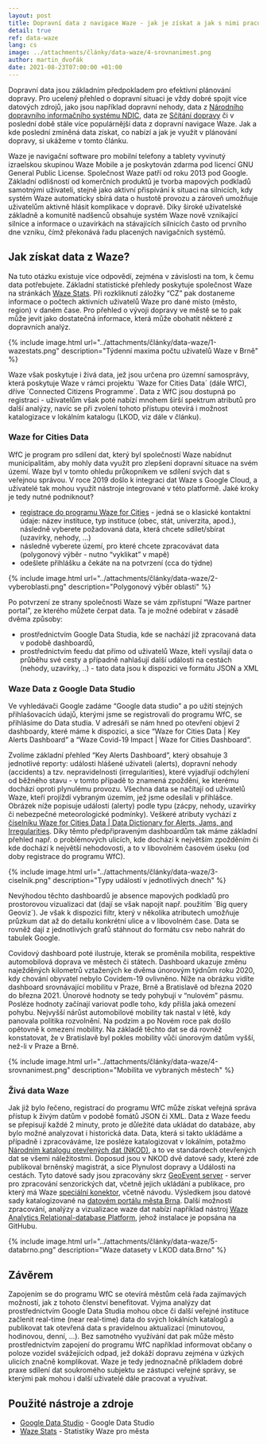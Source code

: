 ```yaml
---
layout: post
title: Dopravní data z navigace Waze - jak je získat a jak s nimi pracovat?
detail: true
ref: data-waze
lang: cs
image: ../attachments/články/data-waze/4-srovnanimest.png
author: martin_dvořák
date: 2021-08-23T07:00:00 +01:00
---
```

Dopravní data jsou základním předpokladem pro efektivní plánování dopravy. Pro ucelený přehled o dopravní situaci je vždy dobré spojit více datových zdrojů, jako jsou například dopravní nehody, data z [Národního dopravního informačního systému NDIC][link_NDIC], data ze [Sčítání dopravy][link_sčítání] či v poslední době stále více populárnější data z dopravní navigace Waze. Jak a kde poslední zmíněná data získat, co nabízí a jak je využít v plánování dopravy, si ukážeme v tomto článku. 
<!--more-->

Waze je navigační software pro mobilní telefony a tablety vyvinutý izraelskou skupinou Waze Mobile a je poskytován zdarma pod licencí GNU General Public License. Společnost Waze patří od roku 2013 pod Google. Základní odlišností od komerčních produktů je tvorba mapových podkladů samotnými uživateli, stejně jako aktivní přispívání k situaci na silnicích, kdy systém Waze automaticky sbírá data o hustotě provozu a zároveň umožňuje uživatelům aktivně hlásit komplikace v dopravě. Díky široké uživatelské základně a komunitě nadšenců obsahuje systém Waze nově vznikající silnice a informace o uzavírkách na stávajících silnicích často od prvního dne vzniku, čímž překonává řadu placených navigačních systémů. 

## Jak získat data z Waze? 
Na tuto otázku existuje více odpovědí, zejména v závislosti na tom, k čemu data potřebujete.  Základní statistické přehledy poskytuje společnost Waze na stránkách [Waze Stats][link_stats]. Při rozkliknutí záložky “CZ” pak dostaneme informace o počtech aktivních uživatelů Waze pro dané místo (město, region) v daném čase. Pro přehled o vývoji dopravy ve městě se to pak může jevit jako dostatečná informace, která může obohatit některé z dopravních analýz. 

{% include image.html url="../attachments/články/data-waze/1-wazestats.png" description="Týdenní maxima počtu uživatelů Waze v Brně" %}

Waze však poskytuje i živá data, jež jsou určena pro územní samosprávy, která poskytuje Waze v rámci projektu ´Waze for Cities Data´ (dále WfC), dříve ´Connected Citizens Programme´. Data z WfC jsou dostupná po registraci - uživatelům však poté nabízí mnohem širší spektrum atributů pro další analýzy, navíc se při zvolení tohoto přístupu otevírá i možnost katalogizace v lokálním katalogu (LKOD, viz dále v článku). 

### Waze for Cities Data
WfC je program pro sdílení dat, který byl společností Waze nabídnut municipalitám, aby mohly data využít pro zlepšení dopravní situace na svém území. Waze byl v tomto ohledu průkopníkem ve sdílení svých dat s veřejnou správou. V roce 2019 došlo k integraci dat Waze s Google Cloud, a uživatelé tak mohou využít nástroje integrované v této platformě. Jaké kroky je tedy nutné podniknout?
* [registrace do programu Waze for Cities][link_registrace] - jedná se o klasické kontaktní údaje: název instituce, typ instituce (obec, stát, univerzita, apod.), následně vyberete požadovaná data, která chcete sdílet/sbírat (uzavírky, nehody, ...)
* následně vyberete území, pro které chcete zpracovávat data (polygonový výběr - nutno “vyklikat” v mapě)
* odešlete přihlášku a čekáte na na potvrzení (cca do týdne) 

{% include image.html url="../attachments/články/data-waze/2-vyberoblasti.png" description="Polygonový výběr oblasti" %}

Po potvrzení ze strany společnosti Waze se vám zpřístupní “Waze partner portal”, ze kterého můžete čerpat data. Ta je možné odebírat v zásadě dvěma způsoby: 
* prostřednictvím Google Data Studia, kde se nachází již zpracovaná data v podobě dashboardů, 
* prostřednictvím feedu dat přímo od uživatelů Waze, kteří vysílají data o průběhu své cesty a případně nahlašují další události na cestách (nehody, uzavírky, ..) - tato data jsou k dispozici ve formátu JSON a XML

### Waze Data z Google Data Studio
Ve vyhledávači Google zadáme “Google data studio” a po užití stejných přihlašovacích údajů, kterými jsme se registrovali do programu WfC, se přihlásíme do Data studia. V adresáři se nám hned po otevření objeví 2 dashboardy, které máme k dispozici, a sice “Waze for Cities Data | Key Alerts Dashboard” a “Waze Covid-19 Impact | Waze for Cities Dashboard”. 

Zvolíme základní přehled “Key Alerts Dashboard”, který obsahuje 3 jednotlivé reporty: události hlášené uživateli (alerts), dopravní nehody (accidents) a tzv. nepravidelnosti (irregularities), které vyjadřují odchýlení od běžného stavu - v tomto případě to znamená zpoždění, ke kterému dochází oproti plynulému provozu. Všechna data se načítají od uživatelů Waze, kteří projíždí vybraným územím, jež jsme odesílali v přihlášce. Obrázek níže popisuje události (alerty) podle typu (zácpy, nehody, uzavírky či nebezpečné meteorologické podmínky). Veškeré atributy vychází z [číselníku Waze for Cities Data | Data Dictionary for Alerts, Jams, and Irregularities][link_číselník]. Díky těmto předpřipraveným dashboardům tak máme základní přehled např. o problémových ulicích, kde dochází k největším zpožděním či kde dochází k největší nehodovosti, a to v libovolném časovém úseku (od doby registrace do programu WfC). 

{% include image.html url="../attachments/články/data-waze/3-ciselnik.png" description="Typy událostí v jednotlivých dnech" %}

Nevýhodou těchto dashboardů je absence mapových podkladů pro prostorovou vizualizaci dat (dají se však napojit např. použitím ´Big query Geoviz´). Je však k dispozici filtr, který v několika atributech umožňuje průzkum dat až do detailu konkrétní ulice a v libovolném čase. Data se rovněž dají z jednotlivých grafů stáhnout do formátu csv nebo nahrát do tabulek Google. 

Covidový dashboard poté ilustruje, kterak se proměnila mobilita, respektive automobilová doprava ve městech či státech. Dashboard ukazuje změnu naježděných kilometrů vztažených ke dvěma únorovým týdnům roku 2020, kdy chování obyvatel nebylo Covidem-19 ovlivněno. Níže na obrázku vidíte dashboard srovnávající mobilitu v Praze, Brně a Bratislavě od března 2020 do března 2021. Únorové hodnoty se tedy pohybují v “nulovém” pásmu. Posléze hodnoty začínají variovat podle toho, kdy přišla jaká omezení pohybu. Nejvyšší nárůst automobilové mobility tak nastal v létě, kdy panovala politika rozvolnění. Na podzim a po Novém roce pak došlo opětovně k omezení mobility. Na základě těchto dat se dá rovněž konstatovat, že v Bratislavě byl pokles mobility vůči únorovým datům vyšší, než-li v Praze a Brně. 

{% include image.html url="../attachments/články/data-waze/4-srovnanimest.png" description="Mobilita ve vybraných městech" %}

### Živá data Waze
Jak již bylo řečeno, registrací do programu WfC může získat veřejná správa přístup k živým datům v podobě fomátů JSON či XML. Data z Waze feedu se přepisují každé 2 minuty, proto je důležité data ukládat do databáze, aby bylo možné analyzovat i historická data. Data, která si takto ukládáme a případně i zpracováváme, lze posléze katalogizovat v lokálním, potažmo [Národním katalogu otevřených dat (NKOD)][link_NKOD], a to ve standardech otevřených dat se všemi náležitostmi. Doposud jsou v NKOD dvě datové sady, které zde publikoval brněnský magistrát, a sice Plynulost dopravy a Události na cestách. Tyto datové sady jsou zpracovány skrz [GeoEvent server][link_geoevent] - server pro zpracování senzorických dat, včetně jejich ukládání a publikace, pro který má Waze [speciální konektor][link_konektor], včetně návodu. Výsledkem jsou datové sady katalogizované na [datovém portálu města Brna][link_databrno]. Další možností zpracování, analýzy a vizualizace waze dat nabízí například nástroj [Waze Analytics Relational-database Platform][link_wazeanalytics], jehož instalace je popsána na GitHubu. 

{% include image.html url="../attachments/články/data-waze/5-databrno.png" description="Waze datasety v LKOD data.Brno" %}

## Závěrem
Zapojením se do programu WfC se otevírá městům celá řada zajímavých možností, jak z tohoto členství benefitovat. Vyjma analýzy dat prostřednictvím Google Data Studia mohou obce či další veřejné instituce začlenit real-time (near real-time) data do svých lokálních katalogů a publikovat tak otevřená data s pravidelnou aktualizací (minutovou, hodinovou, denní, ...). Bez samotného využívání dat pak může město prostřednictvím zapojení do programu WfC například informovat občany o poloze vozidel svážejících odpad, jež dokáží dopravu zejména v úzkých ulicích značně komplikovat. Waze je tedy jednoznačně příkladem dobré praxe sdílení dat soukromého subjektu se zástupci veřejné správy, se kterými pak mohou i další uživatelé dále pracovat a využívat. 

## Použité nástroje a zdroje
- [Google Data Studio][link_googledata] - Google Data Studio
- [Waze Stats][link_stats] - Statistiky Waze pro města

[link_NDIC]: https://portal.dopravniinfo.cz/informacni-a-ridici-centra-dopravy/narodni-dopravni-informacni-centrum "Národní dopravní informační centrum"
[link_sčítání]: http://scitani2016.rsd.cz/pages/informations/default.aspx "Výsledky sčítání dopravy 2016"
[link_stats]: http://wazestats.com/ "Statistiky Waze pro města"
[link_registrace]: https://partnerdash.google.com/waze/start?pli=1#p=start&program=CCP "Registrace do programu Waze for Cities"
[link_číselník]: https://docs.google.com/spreadsheets/d/1DcUZlaM-H2Dqj2pjJ2o4NeJo70Ej9RKLXaezw6Fy6uQ/edit#gid=580809060 "Číselník pro data z Waze for Cities"
[link_NKOD]: https://data.gov.cz/ "Národní katalog otevřených dat"
[link_geoevent]: https://enterprise.arcgis.com/en/geoevent/latest/get-started/what-is-arcgis-geoevent-server.htm "Geoevent server pro zpracování senzorických dat"
[link_konektor]: https://www.arcgis.com/home/item.html?id=db18d2068d1d410595b841c3df38c280 "Konektor pro zpracování Waze dat"
[link_databrno]: https://data.brno.cz/ "Datový portál města Brna"
[link_wazeanalytics]: https://github.com/LouisvilleMetro/WazeCCPProcessor "Open source data procesor pro zpracování Wate dat"
[link_googledata]: https://datastudio.google.com/u/0/ "Google Data Studio"
